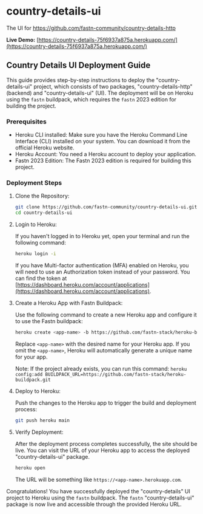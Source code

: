 # country-details-ui
The UI for https://github.com/fastn-community/country-details-http

**Live Demo:** [https://country-details-75f6937a875a.herokuapp.com/](https://country-details-75f6937a875a.herokuapp.com/)

## Country Details UI Deployment Guide

This guide provides step-by-step instructions to deploy the "country-details-ui" project, which consists of two packages, "country-details-http" (backend) and "country-details-ui" (UI). The deployment will be on Heroku using the `fastn` buildpack, which requires the `fastn` 2023 edition for building the project.

### Prerequisites

- Heroku CLI installed: Make sure you have the Heroku Command Line Interface (CLI) installed on your system. You can download it from the official Heroku website.
- Heroku Account: You need a Heroku account to deploy your application.
- Fastn 2023 Edition: The Fastn 2023 edition is required for building this project.

### Deployment Steps

1. Clone the Repository:

   ```bash
   git clone https://github.com/fastn-community/country-details-ui.git
   cd country-details-ui
   ```

2. Login to Heroku:

   If you haven't logged in to Heroku yet, open your terminal and run the following command:

   ```bash
   heroku login -i
   ```

   If you have Multi-factor authentication (MFA) enabled on Heroku, you will need to use an Authorization token instead of your password. You can find the token at [https://dashboard.heroku.com/account/applications](https://dashboard.heroku.com/account/applications).

3. Create a Heroku App with Fastn Buildpack:

   Use the following command to create a new Heroku app and configure it to use the Fastn buildpack:

   ```bash
   heroku create <app-name> -b https://github.com/fastn-stack/heroku-buildpack.git
   ```

   Replace `<app-name>` with the desired name for your Heroku app. If you omit the `<app-name>`, Heroku will automatically generate a unique name for your app.

   Note: If the project already exists, you can run this command: ``heroku config:add BUILDPACK_URL=https://github.com/fastn-stack/heroku-buildpack.git``

4. Deploy to Heroku:

   Push the changes to the Heroku app to trigger the build and deployment process:

   ```bash
   git push heroku main
   ```

5. Verify Deployment:

   After the deployment process completes successfully, the site should be live. You can visit the URL of your Heroku app to access the deployed "country-details-ui" package.

   ```bash
   heroku open
   ```

   The URL will be something like `https://<app-name>.herokuapp.com`.

Congratulations! You have successfully deployed the "country-details" UI project to Heroku using the `fastn` buildpack. The `fastn` "country-details-ui" package is now live and accessible through the provided Heroku URL.
